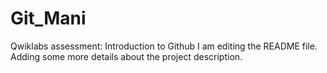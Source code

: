 # Git_Mani
Qwiklabs assessment: Introduction to Github
I am editing the README file. Adding some more details about the project description.

